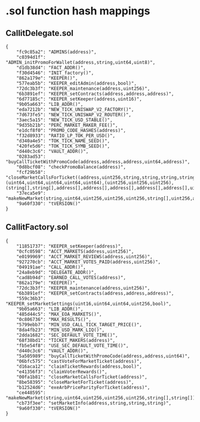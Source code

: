 # .sol function hash mappings

## CallitDelegate.sol
    {
        "fc9c85a2": "ADMINS(address)",
        "c0394d1f": "ADMIN_initPromoForWallet(address,string,uint64,uint8)",
        "d1db38d4": "FACT_ADDR()",
        "f30d4546": "INIT_factory()",
        "862a179e": "KEEPER()",
        "577eab5b": "KEEPER_editAdmin(address,bool)",
        "72dc3b3f": "KEEPER_maintenance(address,uint256)",
        "6b3891ef": "KEEPER_setContracts(address,address,address)",
        "6d77185c": "KEEPER_setKeeper(address,uint16)",
        "9b05a663": "LIB_ADDR()",
        "eda7212b": "NEW_TICK_UNISWAP_V2_FACTORY()",
        "7d673fe5": "NEW_TICK_UNISWAP_V2_ROUTER()",
        "3aec5a15": "NEW_TICK_USD_STABLE()",
        "9d35b21b": "PERC_MARKET_MAKER_FEE()",
        "e1dcf8f0": "PROMO_CODE_HASHES(address)",
        "f32d8933": "RATIO_LP_TOK_PER_USD()",
        "d340a4e5": "TOK_TICK_NAME_SEED()",
        "420fe5d6": "TOK_TICK_SYMB_SEED()",
        "d440c3c6": "VAULT_ADDR()",
        "0283ad53": "buyCallTicketWithPromoCode(address,address,address,uint64,address)",
        "0d8bcf08": "checkPromoBalance(address)",
        "fcf29b58": "closeMarketCallsForTicket((address,uint256,string,string,string,string,(uint64,uint64,uint64,uint64,uint64),(uint256,uint256,uint256),(string[],string[],address[],address[],address[],address[],address[],uint64[]),uint16,uint256,uint256,bool))",
        "37eca5e9": "makeNewMarket(string,uint64,uint256,uint256,uint256,string[],uint256,address)",
        "9a60f330": "tVERSION()"
    }
## CallitFactory.sol
    {
        "11851737": "KEEPER_setKeeper(address)",
        "0cfc0598": "ACCT_MARKETS(address,uint256)",
        "e0199969": "ACCT_MARKET_REVIEWS(address,uint256)",
        "927270cb": "ACCT_MARKET_VOTES_PAID(address,uint256)",
        "049191ae": "CALL_ADDR()",
        "24a8eb9d": "DELEGATE_ADDR()",
        "cad8b94d": "EARNED_CALL_VOTES(address)",
        "862a179e": "KEEPER()",
        "72dc3b3f": "KEEPER_maintenance(address,uint256)",
        "6b3891ef": "KEEPER_setContracts(address,address,address)",
        "559c36b3": "KEEPER_setMarketSettings(uint16,uint64,uint64,uint256,bool)",
        "9b05a663": "LIB_ADDR()",
        "485d44c5": "MAX_EOA_MARKETS()",
        "0c806736": "MAX_RESULTS()",
        "5799ebb7": "MIN_USD_CALL_TICK_TARGET_PRICE()",
        "8da4fb23": "MIN_USD_MARK_LIQ()",
        "2dda1682": "SEC_DEFAULT_VOTE_TIME()",
        "68f38bd1": "TICKET_MAKERS(address)",
        "fb5e54f8": "USE_SEC_DEFAULT_VOTE_TIME()",
        "d440c3c6": "VAULT_ADDR()",
        "5a505989": "buyCallTicketWithPromoCode(address,address,uint64)",
        "06bfc575": "castVoteForMarketTicket(address)",
        "d16aca12": "claimTicketRewards(address,bool)",
        "e41356f3": "claimVoterRewards()",
        "00fa1b81": "closeMarketCallsForTicket(address)",
        "8be58395": "closeMarketForTicket(address)",
        "b12524d6": "exeArbPriceParityForTicket(address)",
        "ce448595": "makeNewMarket(string,uint64,uint256,uint256,uint256,string[],string[])",
        "cb73f3ee": "setMarketInfo(address,string,string,string)",
        "9a60f330": "tVERSION()"
    }